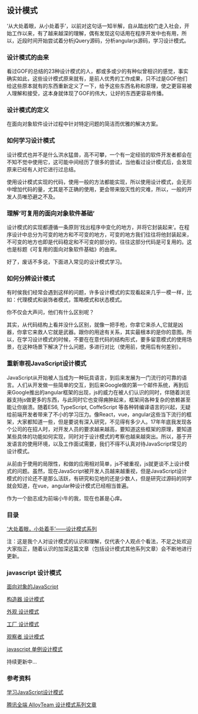## 设计模式

‘从大处着眼，从小处着手’，以前对这句话一知半解，自从踏出校门走入社会，开始工作以来，有了越来越深的理解，偶有发现这句话用在程序开发中也有用，所以，近段时间开始尝试着分析jQuery源码，分析angularjs源码，学习设计模式。

### 设计模式的由来

看过GOF的总结的23种设计模式的人，都或多或少的有种似曾相识的感觉，事实确实如此，这些设计模式原来就有，是前人优秀的工作成果，只不过是GOF他们给这些原本就有的东西重新定义了一下，给予这些东西名称和原理，使之更容易被人理解和接受，这本身就体现了GOF的伟大，让好的东西更容易传播。

### 设计模式的定义

在面向对象软件设计过程中针对特定问题的简洁而优雅的解决方案。

### 如何学习设计模式

设计模式也并不是什么洪水猛兽，高不可攀，一个有一定经验的软件开发者都会在不知不觉中使用它，这可能中间经历了很多的尝试，当他看过设计模式后，会发现原来已经有人对它进行过总结。

使用设计模式实现的代码，使用一般的方法都能实现，所以使用设计模式，会无形中增加代码的量，尤其是不正确的使用，更会带来毁灭性的灾难，所以，一般的开发人员唯恐避之不及。

### 理解‘可复用的面向对象软件基础’

设计模式的实现都遵循一条原则‘找出程序中变化的地方，并将它封装起来’。在程序设计中总分为可变的地方和不可变的地方，可变的地方我们往往将他封装起来，不可变的地方也即是代码稳定和不可变的部分的，往往这部分代码是可复用的。这也是标题《可复用的面向对象软件基础》的由来。

好了，废话不多说，下面进入常见的设计模式学习。

### 如何分辨设计模式

有时侯我们经常会遇到这样的问题，许多设计模式的实现看起来几乎一模一样，比如：代理模式和装饰者模式，策略模式和状态模式。

你不仅会大声问，他们有什么区别呢？

其实，从代码结构上看并没什么区别，就像一把手枪，你拿它来杀人,它就是凶器，你拿它来救人它就是武器。跟你的用途有关系，其实最根本的是你的意图。所以，在学习设计模式的时候，不要在在意代码的结构形式，要多留意模式的使用场景，在这种场景下解决了什么问题，多进行对比（使用前，使用后有何差别）。

### 重新审视JavaScript设计模式

JavaScript从开始被人当成为一种玩具语言，到后来发展为一门流行的可靠的语言。人们从开发做一些简单的交互，到后来Google做的第一个邮件系统，再到后来Google推出的angular框架的出现，js的威力在被人们认识的同时，伴随着浏览器支持js做更多的东西，与此同时它也变得痈肿起来，框架间各种复杂的依赖甚至能让你崩溃。随着ES6, TypeScript, CoffeScript 等各种转编译语言的兴起，无疑给前端开发者带来了不小的学习压力。像React，vue，angular这些当下流行的框架，大家都知道一些，但是要说有深入研究，不见得有多少人。17年年底我发现各个公司的在招人时，对开发人员的要求越来越高，要知道这些框架的原理，要知道某些具体的功能如何实现，同时对于设计模式的考察也越来越突出。所以，基于开发语言的使用环境，以及工作面试需要，我们不得不认真对待JavaScript常见的设计模式。

从前由于使用的局限性，和做的应用相对简单，js不被重视，js就更谈不上设计模式的问题。虽然，现在JavaScript被开发人员越来越重视，但是JavaScript设计模式的讨论还不是那么活跃，有研究和见地的还是少数人，但是研究过源码的同学就会知道，在vue，angular种设计模式已经相当普遍。

作为一个励志成为前端小牛的我，现在也甚是心痒。

### 目录

[‘大处着眼，小处着手’——设计模式系列](https://github.com/lvzhenbang/article/blob/master/design-pattern/introduce.md)

注：这是我个人对设计模式的认识和理解，仅代表个人观点个看法，不足之处欢迎大家指正，随着认识的加深这篇文章（包括设计模式其他系列文章）会不断地进行更新。

### javascript 设计模式

[面向对象的JavaScript](https://github.com/lvzhenbang/article/blob/master/design-pattern/oop-js.md)
	
[构造器 设计模式](https://github.com/lvzhenbang/article/blob/master/design-pattern/constructor.md)

[外观 设计模式](https://github.com/lvzhenbang/article/blob/master/design-pattern/facade.md)

[工厂 设计模式](https://github.com/lvzhenbang/article/blob/master/design-pattern/factory.md)

[观察者 设计模式](https://github.com/lvzhenbang/article/blob/master/design-pattern/observer.md)

[javascript 单例设计模式](https://github.com/lvzhenbang/article/blob/master/design-pattern/js-singleton.md)

持续更新中...

### 参考资料

[学习JavaScript设计模式](https://addyosmani.com/resources/essentialjsdesignpatterns/book/)

[腾讯全端 AlloyTeam 设计模式系列文章](http://www.alloyteam.com/2012/10/common-javascript-design-patterns/)

